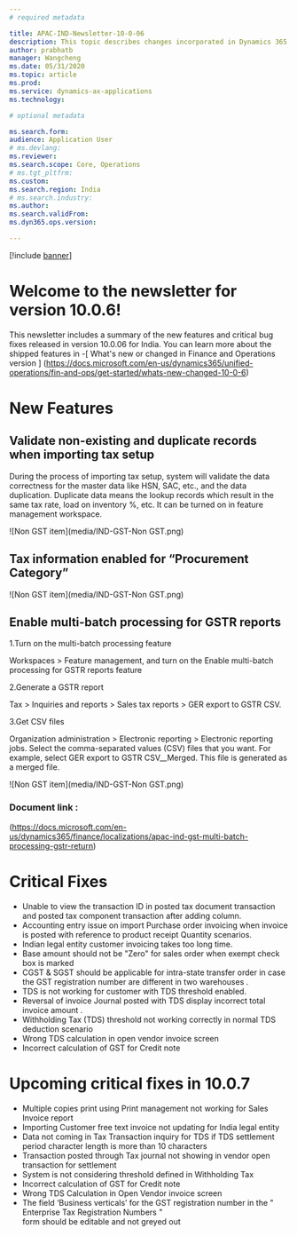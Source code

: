 ```yaml
---
# required metadata

title: APAC-IND-Newsletter-10-0-06
description: This topic describes changes incorporated in Dynamics 365 Application version 10-0-06
author: prabhatb
manager: Wangcheng
ms.date: 05/31/2020
ms.topic: article
ms.prod: 
ms.service: dynamics-ax-applications
ms.technology: 

# optional metadata

ms.search.form: 
audience: Application User
# ms.devlang: 
ms.reviewer: 
ms.search.scope: Core, Operations
# ms.tgt_pltfrm: 
ms.custom: 
ms.search.region: India
# ms.search.industry: 
ms.author: 
ms.search.validFrom: 
ms.dyn365.ops.version: 

---
```

[!include [banner](../includes/banner.md)]

# Welcome to the newsletter for version 10.0.6! 

This newsletter includes a summary of the new features and critical bug fixes released in version 10.0.06 for India.
You can learn more about the shipped features in 
-[ What's new or changed in Finance and Operations version ] (https://docs.microsoft.com/en-us/dynamics365/unified-operations/fin-and-ops/get-started/whats-new-changed-10-0-6)

# New Features
## Validate non-existing and duplicate records when importing tax setup 
During the process of importing tax setup, system will validate the data correctness for the master data like HSN, SAC, etc., 
and the data duplication. Duplicate data means the lookup records which result in the same tax rate, load on inventory %, etc. 
It can be turned on in feature management workspace.

![Non GST item](media/IND-GST-Non GST.png)

## Tax information enabled for “Procurement Category”

![Non GST item](media/IND-GST-Non GST.png)
 
## Enable multi-batch processing for GSTR reports

1.Turn on the multi-batch processing feature

Workspaces > Feature management, and turn on the Enable multi-batch processing for GSTR reports feature

2.Generate a GSTR report

Tax > Inquiries and reports > Sales tax reports > GER export to GSTR CSV.

3.Get CSV files

Organization administration > Electronic reporting > Electronic reporting jobs. 
Select the comma-separated values (CSV) files that you want.
For example, select GER export to GSTR CSV__Merged. This file is generated as a merged file. 

![Non GST item](media/IND-GST-Non GST.png)

### Document link : 

(https://docs.microsoft.com/en-us/dynamics365/finance/localizations/apac-ind-gst-multi-batch-processing-gstr-return)

# Critical Fixes 

-	Unable to view the transaction ID in posted tax document transaction and posted tax component transaction after adding column.   
-	Accounting entry issue on import Purchase order invoicing when invoice is posted with reference to product receipt Quantity scenarios.
-	Indian legal entity customer invoicing takes too long time.   
-	Base amount should not be "Zero" for sales order when exempt check box is marked   
-	CGST & SGST should be applicable for intra-state transfer order in case the GST registration number are different in two warehouses .
-	TDS is not working for customer with TDS threshold enabled.   
-	Reversal of invoice Journal posted with TDS display incorrect total invoice amount .  
-	Withholding Tax (TDS) threshold not working correctly in normal TDS deduction scenario    
-	Wrong TDS calculation in open vendor invoice screen   
-	Incorrect calculation of GST for Credit note   

# Upcoming critical fixes in 10.0.7 

- Multiple copies print using Print management not working for Sales Invoice report  
-	Importing Customer free text invoice not updating for India legal entity  
-	Data not coming in Tax Transaction inquiry for TDS if TDS settlement period character length is more than 10 characters  
-	Transaction posted through Tax journal not showing in vendor open transaction for settlement  
-	System is not considering threshold defined in Withholding Tax  
-	Incorrect calculation of GST for Credit note  
-	Wrong TDS Calculation in Open Vendor invoice screen  
-	The field ‘Business verticals’ for the GST registration number in the " Enterprise Tax Registration Numbers "  
  form should be editable and not greyed out  
